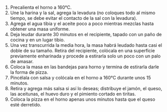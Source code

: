 1. Precalienta el horno a 160°C.
2. Une la harina y la sal, agrega la levadura (no coloques todo al mismo tiempo, se debe evitar el contacto de la sal con la levadura).
3. Agrega el agua tibia y el aceite poco a poco mientras mezclas hasta obtener una masa uniforme.
4. Deja leudar durante 30 minutos en el recipiente, tapado con un paño de cocina y en un lugar tibio.
5. Una vez transcurrida la media hora, la masa habrá leudado hasta casi el doble de su tamaño. Retira del recipiente, colócala en una superficie previamente enharinada y procede a estirarla solo un poco con un palo de amasar.
6. Coloca la masa en las bandejas para horno y termina de estirarla darle la forma de pizza.
7. Pincélala con salsa y colócala en el horno a 160°C durante unos 15 minutos.
8. Retira y agrega más salsa si así lo deseas; distribuye el jamón, el queso, las aceitunas, el huevo duro y el pimiento cortado en tiritas.
9. Coloca la pizza en el horno apenas unos minutos hasta que el queso esté derretido.
